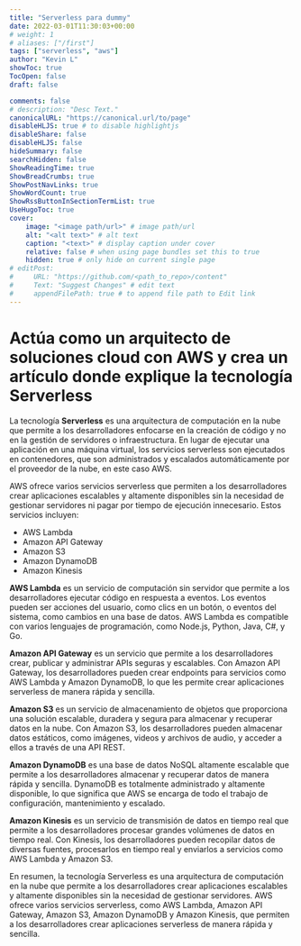 ```yaml
---
title: "Serverless para dummy"
date: 2022-03-01T11:30:03+00:00
# weight: 1
# aliases: ["/first"]
tags: ["serverless", "aws"]
author: "Kevin L"
showToc: true
TocOpen: false
draft: false

comments: false
# description: "Desc Text."
canonicalURL: "https://canonical.url/to/page"
disableHLJS: true # to disable highlightjs
disableShare: false
disableHLJS: false
hideSummary: false
searchHidden: false
ShowReadingTime: true
ShowBreadCrumbs: true
ShowPostNavLinks: true
ShowWordCount: true
ShowRssButtonInSectionTermList: true
UseHugoToc: true
cover:
    image: "<image path/url>" # image path/url
    alt: "<alt text>" # alt text
    caption: "<text>" # display caption under cover
    relative: false # when using page bundles set this to true
    hidden: true # only hide on current single page
# editPost:
#     URL: "https://github.com/<path_to_repo>/content"
#     Text: "Suggest Changes" # edit text
#     appendFilePath: true # to append file path to Edit link
---
```


# Actúa como un arquitecto de soluciones cloud con AWS y crea un artículo donde explique la tecnología Serverless


La tecnología **Serverless** es una arquitectura de computación en la nube que permite a los desarrolladores enfocarse en la creación de código y no en la gestión de servidores o infraestructura. En lugar de ejecutar una aplicación en una máquina virtual, los servicios serverless son ejecutados en contenedores, que son administrados y escalados automáticamente por el proveedor de la nube, en este caso AWS.

AWS ofrece varios servicios serverless que permiten a los desarrolladores crear aplicaciones escalables y altamente disponibles sin la necesidad de gestionar servidores ni pagar por tiempo de ejecución innecesario. Estos servicios incluyen:

- AWS Lambda
- Amazon API Gateway
- Amazon S3
- Amazon DynamoDB
- Amazon Kinesis


**AWS Lambda** es un servicio de computación sin servidor que permite a los desarrolladores ejecutar código en respuesta a eventos. Los eventos pueden ser acciones del usuario, como clics en un botón, o eventos del sistema, como cambios en una base de datos. AWS Lambda es compatible con varios lenguajes de programación, como Node.js, Python, Java, C#, y Go.

**Amazon API Gateway** es un servicio que permite a los desarrolladores crear, publicar y administrar APIs seguras y escalables. Con Amazon API Gateway, los desarrolladores pueden crear endpoints para servicios como AWS Lambda y Amazon DynamoDB, lo que les permite crear aplicaciones serverless de manera rápida y sencilla.

**Amazon S3** es un servicio de almacenamiento de objetos que proporciona una solución escalable, duradera y segura para almacenar y recuperar datos en la nube. Con Amazon S3, los desarrolladores pueden almacenar datos estáticos, como imágenes, videos y archivos de audio, y acceder a ellos a través de una API REST.

**Amazon DynamoDB** es una base de datos NoSQL altamente escalable que permite a los desarrolladores almacenar y recuperar datos de manera rápida y sencilla. DynamoDB es totalmente administrado y altamente disponible, lo que significa que AWS se encarga de todo el trabajo de configuración, mantenimiento y escalado.

**Amazon Kinesis** es un servicio de transmisión de datos en tiempo real que permite a los desarrolladores procesar grandes volúmenes de datos en tiempo real. Con Kinesis, los desarrolladores pueden recopilar datos de diversas fuentes, procesarlos en tiempo real y enviarlos a servicios como AWS Lambda y Amazon S3.

En resumen, la tecnología Serverless es una arquitectura de computación en la nube que permite a los desarrolladores crear aplicaciones escalables y altamente disponibles sin la necesidad de gestionar servidores. AWS ofrece varios servicios serverless, como AWS Lambda, Amazon API Gateway, Amazon S3, Amazon DynamoDB y Amazon Kinesis, que permiten a los desarrolladores crear aplicaciones serverless de manera rápida y sencilla.
